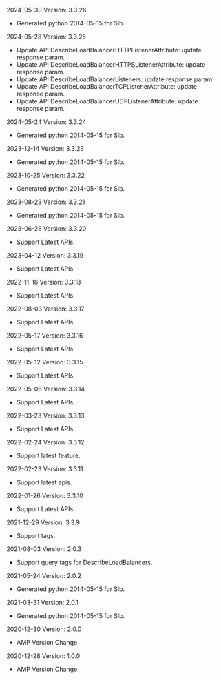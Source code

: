 2024-05-30 Version: 3.3.26
- Generated python 2014-05-15 for Slb.

2024-05-28 Version: 3.3.25
- Update API DescribeLoadBalancerHTTPListenerAttribute: update response param.
- Update API DescribeLoadBalancerHTTPSListenerAttribute: update response param.
- Update API DescribeLoadBalancerListeners: update response param.
- Update API DescribeLoadBalancerTCPListenerAttribute: update response param.
- Update API DescribeLoadBalancerUDPListenerAttribute: update response param.


2024-05-24 Version: 3.3.24
- Generated python 2014-05-15 for Slb.

2023-12-14 Version: 3.3.23
- Generated python 2014-05-15 for Slb.

2023-10-25 Version: 3.3.22
- Generated python 2014-05-15 for Slb.

2023-08-23 Version: 3.3.21
- Generated python 2014-05-15 for Slb.

2023-06-28 Version: 3.3.20
- Support Latest APIs.

2023-04-12 Version: 3.3.19
- Support Latest APIs.

2022-11-16 Version: 3.3.18
- Support Latest APIs.

2022-08-03 Version: 3.3.17
- Support Latest APIs.

2022-05-17 Version: 3.3.16
- Support Latest APIs.

2022-05-12 Version: 3.3.15
- Support Latest APIs.

2022-05-06 Version: 3.3.14
- Support Latest APIs.

2022-03-23 Version: 3.3.13
- Support Latest APIs.

2022-02-24 Version: 3.3.12
- Support latest feature.

2022-02-23 Version: 3.3.11
- Support latest apis.

2022-01-26 Version: 3.3.10
- Support Latest APIs.

2021-12-29 Version: 3.3.9
- Support tags.

2021-08-03 Version: 2.0.3
- Support query tags for DescribeLoadBalancers.

2021-05-24 Version: 2.0.2
- Generated python 2014-05-15 for Slb.

2021-03-31 Version: 2.0.1
- Generated python 2014-05-15 for Slb.

2020-12-30 Version: 2.0.0
- AMP Version Change.

2020-12-28 Version: 1.0.0
- AMP Version Change.

